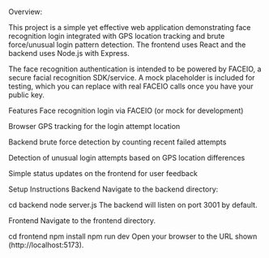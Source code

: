 Overview:

This project is a simple yet effective web application demonstrating face recognition login integrated with GPS location tracking and brute force/unusual login pattern detection. The frontend uses React and the backend uses Node.js with Express.

The face recognition authentication is intended to be powered by FACEIO, a secure facial recognition SDK/service. A mock placeholder is included for testing, which you can replace with real FACEIO calls once you have your public key.

Features
Face recognition login via FACEIO (or mock for development)

Browser GPS tracking for the login attempt location

Backend brute force detection by counting recent failed attempts

Detection of unusual login attempts based on GPS location differences

Simple status updates on the frontend for user feedback

Setup Instructions
Backend
Navigate to the backend directory:

cd backend
node server.js
The backend will listen on port 3001 by default.

Frontend
Navigate to the frontend directory.

cd frontend
npm install
npm run dev
Open your browser to the URL shown (http://localhost:5173).
